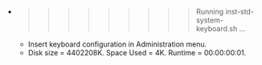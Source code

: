 * >>>>>>>>> Running inst-std-system-keyboard.sh ...
  * Insert keyboard configuration in Administration menu.
  * Disk size = 4402208K. Space Used = 4K. Runtime = 00:00:00:01.
